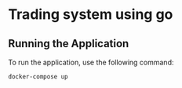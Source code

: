 # Trading system using go

## Running the Application

To run the application, use the following command:

```bash
docker-compose up
